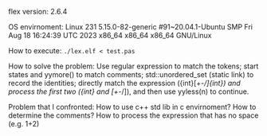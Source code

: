 flex version: 2.6.4

OS envirnoment: Linux 231 5.15.0-82-generic \#91~20.04.1-Ubuntu SMP Fri Aug 18 16:24:39 UTC 2023 x86\_64 x86\_64 x86\_64 GNU/Linux

How to execute: `./lex.elf < test.pas`

How to solve the problem: Use regular expression to match the tokens; start states and yymore() to match comments; std::unordered\_set (static link) to record the identities; directly match the expression ({int}[+-*/]{int}) and process the first two ({int} and [+-*/]), and then use yyless(n) to continue.

Problem that I confronted: How to use c++ std lib in c envirnoment? How to determine the comments? How to process the expression that has no space (e.g. 1+2)
